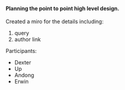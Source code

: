 #### Planning the point to point high level design.
Created a miro for the details including:
1. query
2. author link

Participants:
- Dexter
- Up
- Andong
- Erwin
